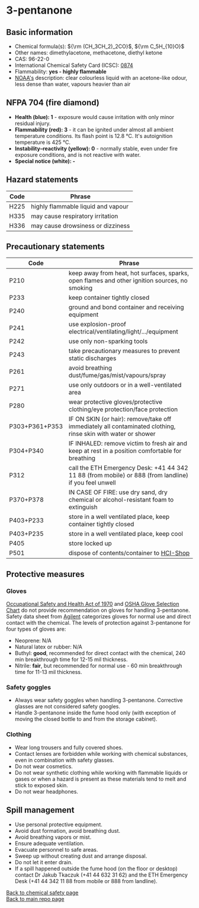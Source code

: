 # 3-pentanone

## Basic information
- Chemical formula(s): ${\rm (CH_3CH_2)_2CO}$, ${\rm C_5H_{10}O}$
- Other names: dimethylacetone, methacetone, diethyl ketone
- CAS: 96-22-0
- International Chemical Safety Card (ICSC): [0874](https://inchem.org/documents/icsc/icsc/eics0874.htm)
- Flammability: **yes - highly flammable**
- [NOAA's](https://cameochemicals.noaa.gov/chemical/563) description: clear colourless liquid with an acetone-like odour, less dense than water, vapours heavier than air

## NFPA 704 (fire diamond)
- **Health (blue): 1** - exposure would cause irritation with only minor residual injury.
- **Flammability (red): 3** - it can be ignited under almost all ambient temperature conditions. Its flash point is 12.8 °C. It's autoignition temperature is 425 °C.
- **Instability–reactivity (yellow): 0** - normally stable, even under fire exposure conditions, and is not reactive with water.
- **Special notice (white): -**

## Hazard statements
| Code | Phrase                             |
| ---- | ---------------------------------- |
| H225 | highly flammable liquid and vapour |
| H335 | may cause respiratory irritation   |
| H336 | may cause drowsiness or dizziness  |

## Precautionary statements
| Code           | Phrase                                                                                                       |
| -------------- | ------------------------------------------------------------------------------------------------------------ |
| P210           | keep away from heat, hot surfaces, sparks, open flames and other ignition sources, no smoking                |
| P233           | keep container tightly closed                                                                                |
| P240           | ground and bond container and receiving equipment                                                            |
| P241           | use explosion-proof electrical/ventilating/light/.../equipment                                               |
| P242           | use only non-sparking tools                                                                                  |
| P243           | take precautionary measures to prevent static discharges                                                     |
| P261           | avoid breathing dust/fume/gas/mist/vapours/spray                                                             |
| P271           | use only outdoors or in a well-ventilated area                                                               |
| P280           | wear protective gloves/protective clothing/eye protection/face protection                                    |
| P303+P361+P353 | IF ON SKIN (or hair): remove/take off immediately all contaminated clothing, rinse skin with water or shower |
| P304+P340      | IF INHALED: remove victim to fresh air and keep at rest in a position comfortable for breathing              |
| P312           | call the ETH Emergency Desk: +41 44 342 11 88 (from mobile) or 888 (from landline) if you feel unwell        |
| P370+P378      | IN CASE OF FIRE: use dry sand, dry chemical or alcohol-resistant foam to extinguish                                                                       |
| P403+P233      | store in a well ventilated place, keep container tightly closed                                              |
| P403+P235      | store in a well ventilated place, keep cool                                                                  |
| P405           | store locked up                                                                                              |
| P501           | dispose of contents/container to [HCI-Shop](https://hci-shop.ethz.ch/en/)                                    |

## Protective measures

### Gloves
[Occupational Safety and Health Act of 1970](https://www.osha.gov/sites/default/files/publications/osha3151.pdf) and [OSHA Glove Selection Chart](https://safety.fsu.edu/safety_manual/OSHA%20Glove%20Selection%20Chart.pdf) do not provide recommendation on gloves for handling 3-pentanone. Safety data sheet from [Agilent](https://www.agilent.com/cs/library/msds/WRK-155E_NAEnglish.pdf) categorizes gloves for normal use and direct contact with the chemical. The levels of protection against 3-pentanone for four types of gloves are:

- Neoprene: N/A
- Natural latex or rubber: N/A
- Buthyl: **good**, recommended for direct contact with the chemical, 240 min breakthrough time for 12-15 mil thickness.
- Nitrile: **fair**, but recommended for normal use - 60 min breakthrough time for  11-13 mil thickness.

### Safety goggles
- Always wear safety goggles when handling 3-pentanone. Corrective glasses are not considered safety googles.
- Handle 3-pentanone inside the fume hood only (with exception of moving the closed bottle to and from the storage cabinet).

### Clothing
- Wear long trousers and fully covered shoes.
- Contact lenses are forbidden while working with chemical substances, even in combination with safety glasses.
- Do not wear cosmetics.
- Do not wear synthetic clothing while working with flammable liquids or gases or when a hazard is present as these materials tend to melt and stick to exposed skin.
- Do not wear headphones.

## Spill management
- Use personal protective equipment.
- Avoid dust formation, avoid breathing dust.
- Avoid breathing vapors or mist.
- Ensure adequate ventilation.
- Evacuate personnel to safe areas.
- Sweep up without creating dust and arrange disposal.
- Do not let it enter drain.
- If a spill happened outside the fume hood (on the floor or desktop) contact Dr Jakub Tkaczuk (+41 44 632 31 62) and the ETH Emergency Desk (+41 44 342 11 88 from mobile or 888 from landline).

[Back to chemical safety page](https://github.com/Global-Health-Engineering/group-safety/tree/main/02-chemical-safety)  
[Back to main repo page](https://github.com/Global-Health-Engineering/group-safety)
